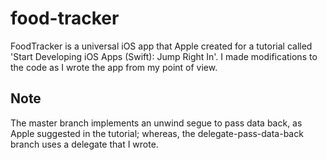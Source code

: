 # food-tracker
FoodTracker is a universal iOS app that Apple created for a tutorial called 'Start Developing iOS Apps (Swift): Jump Right In'. I made modifications to the code as I wrote the app from my point of view.

## Note
The master branch implements an unwind segue to pass data back, as Apple suggested in the tutorial; whereas, the delegate-pass-data-back branch uses a delegate that I wrote.
